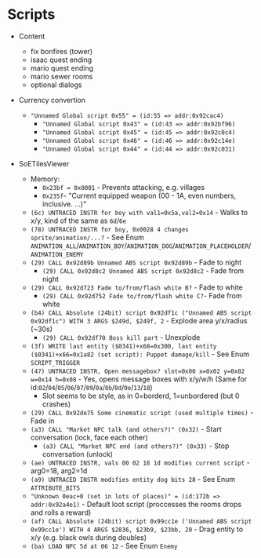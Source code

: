 # Scripts

- Content
  - fix bonfires (tower)
  - isaac quest ending
  - mario quest ending
  - mario sewer rooms
  - optional dialogs

- Currency convertion
  - ``"Unnamed Global script 0x55" = (id:55 => addr:0x92cac4)``
    - ``"Unnamed Global script 0x43" = (id:43 => addr:0x92bf96)``
    - ``"Unnamed Global script 0x45" = (id:45 => addr:0x92c0c4)``
    - ``"Unnamed Global script 0x46" = (id:46 => addr:0x92c14e)``
    - ``"Unnamed Global script 0x44" = (id:44 => addr:0x92c031)``

- SoETilesViewer
  - Memory:
    - ``0x23bf = 0x0001`` - Prevents attacking, e.g. villages
    - ``0x235f``- "Current equipped weapon (00 - 1A, even numbers, inclusive. …)"
  - ``(6c) UNTRACED INSTR for boy with val1=0x5a,val2=0x14`` - Walks to x/y, kind of the same as ``6d``/``6e``
  - ``(78) UNTRACED INSTR for boy, 0x0028 4 changes sprite/animation/...?`` - See Enum ``ANIMATION_ALL``/``ANIMATION_BOY``/``ANIMATION_DOG``/``ANIMATION_PLACEHOLDER``/``ANIMATION_ENEMY``
  - ``(29) CALL 0x92d89b Unnamed ABS script 0x92d89b`` - Fade to night
    - ``(29) CALL 0x92d8c2 Unnamed ABS script 0x92d8c2`` - Fade from night
  - ``(29) CALL 0x92d723 Fade to/from/flash white B?`` - Fade to white
    - ``(29) CALL 0x92d752 Fade to/from/flash white C?``- Fade from white
  - ``(b4) CALL Absolute (24bit) script 0x92df1c ("Unnamed ABS script 0x92df1c") WITH 3 ARGS $249d, $249f, 2`` - Explode area y/x/radius (~30s)
    - ``(29) CALL 0x92df70 Boss kill part`` - Unexplode
  - ``(3f) WRITE last entity ($0341)+x68=0x300, last entity ($0341)+x66=0x1a82 (set script): Puppet damage/kill`` - See Enum ``SCRIPT_TRIGGER``
  - ``(47) UNTRACED INSTR, Open messagebox? slot=0x00 x=0x02 y=0x02 w=0x14 h=0x08`` - Yes, opens message boxes with x/y/w/h (Same for id:``02``/``04``/``05``/``06``/``07``/``09``/``0a``/``0b``/``0d``/``0e``/``13``/``18``)
    - Slot seems to be style, as in 0=borderd, 1=unbordered (but 0 crashes)
  - ``(29) CALL 0x92de75 Some cinematic script (used multiple times)`` - Fade in
  - ``(a3) CALL "Market NPC talk (and others?)" (0x32)`` - Start conversation (lock, face each other)
    - ``(a3) CALL "Market NPC end (and others?)" (0x33)`` - Stop conversation (unlock)
  - ``(ae) UNTRACED INSTR, vals 00 02 18 1d modifies current script`` - arg0=18, arg2=1d
  - ``(a9) UNTRACED INSTR modifies entity dog bits 28`` - See Enum ``ATTRIBUTE_BITS``
  - ``"Unknown 0eac+0 (set in lots of places)" = (id:172b => addr:0x92a4e1)`` - Default loot script (proccesses the rooms drops and rolls a reward)
  - ``(af) CALL Absolute (24bit) script 0x99cc1e ('Unnamed ABS script 0x99cc1e') WITH 4 ARGS $2836, $23b9, $23bb, 20`` - Drag entity to x/y (e.g. black owls during doubles)
  - ``(ba) LOAD NPC 5d at 06 12`` - See Enum ``Enemy``
